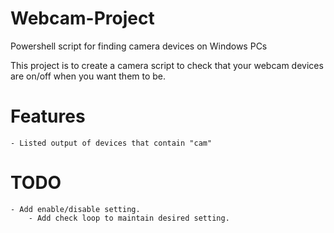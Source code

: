 # Webcam-Project
 Powershell script for finding camera devices on Windows PCs

This project is to create a camera script to check that your webcam devices are on/off when you want them to be.

# Features
	- Listed output of devices that contain "cam"

# TODO
	- Add enable/disable setting.
		- Add check loop to maintain desired setting.